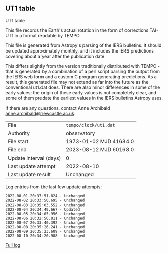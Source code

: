 
## UT1 table

UT1 table

This file records the Earth's actual rotation in the form of
corrections TAI-UT1 in a format readable by TEMPO.

This file is generated from Astropy's parsing of the IERS
bulletins. It should be updated approximately monthly, and it
includes the IERS predictions covering about a year after the
publication date.

This differs slightly from the version traditionally distributed
with TEMPO - that is generated by a combination of a perl script
parsing the output from the IERS web form and a custom C program
generating predictions. As a result, this generated file may not
extend as far into the future as the conventional ut1.dat does.
There are also minor differences in some of the early values; the
origin of these early values is not completely clear, and some of
them predate the earliest values in the IERS bulletins Astropy uses.

If there are any questions, contact Anne Archibald
<anne.archibald@newcastle.ac.uk>.

|     |     |
|:--- |:--- |
| File | `tempo/clock/ut1.dat` |
| Authority | observatory |
| File start | 1973-01-02 MJD 41684.0 |
| File end | 2023-08-12 MJD 60168.0 |
| Update interval (days) | 0 |
| Last update attempt | 2022-08-10 |
| Last update result | Unchanged |

Log entries from the last few update attempts:
```
2022-08-01 20:37:51.824 - Unchanged
2022-08-02 20:33:50.695 - Unchanged
2022-08-03 20:35:03.552 - Unchanged
2022-08-04 20:34:49.667 - Updated
2022-08-05 20:34:05.956 - Unchanged
2022-08-06 20:32:50.811 - Unchanged
2022-08-07 20:33:40.392 - Unchanged
2022-08-08 20:35:26.241 - Unchanged
2022-08-09 20:35:23.609 - Unchanged
2022-08-10 20:34:20.988 - Unchanged
```
[Full log](https://raw.githubusercontent.com/ipta/pulsar-clock-corrections/main/log/tempo/clock/ut1.dat.log)
